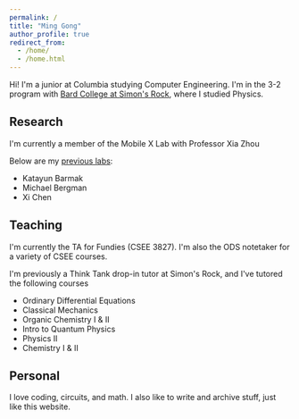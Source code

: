 ```yaml
---
permalink: /
title: "Ming Gong"
author_profile: true
redirect_from: 
  - /home/
  - /home.html
---
```


Hi! I'm a junior at Columbia studying Computer Engineering. I'm in the 3-2 program with [Bard College at Simon's Rock](https://simons-rock.edu/), where I studied Physics.

## Research
I'm currently a member of the Mobile X Lab with Professor Xia Zhou

Below are my [previous labs](/publications):
- Katayun Barmak
- Michael Bergman
- Xi Chen

## Teaching
I'm currently the TA for Fundies (CSEE 3827). I'm also the ODS notetaker for a variety of CSEE courses.

I'm previously a Think Tank drop-in tutor at Simon's Rock, and I've tutored the following courses
- Ordinary Differential Equations
- Classical Mechanics
- Organic Chemistry I & II
- Intro to Quantum Physics
- Physics II
- Chemistry I & II

## Personal
I love coding, circuits, and math. I also like to write and archive stuff, just like this website.